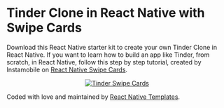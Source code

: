 # Tinder Clone in React Native with Swipe Cards

Download this React Native starter kit to create your own Tinder Clone in React Native. If you want to learn how to build an app like Tinder, from scratch, in React Native, follow this step by step tutorial, created by Instamobile on <a href="https://www.instamobile.io/react-native-controls/react-native-swipe-cards-tinder/">React Native Swipe Cards</a>.

<center>
	<a href="https://www.instamobile.io">
		<img src="https://www.instamobile.io/wp-content/uploads/2019/04/react-native-swipe-cards.png" alt="Tinder Swipe Cards"></a>
</center>

Coded with love and maintained by <a href="https://www.instamobile.io">React Native Templates</a>.

